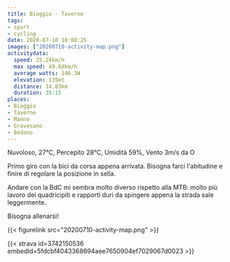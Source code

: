 ```yaml
---
title: Bioggio - Taverne
tags:
- sport
- cycling
date: 2020-07-10 18:08:25
images: ["20200710-activity-map.png"]
activitydata:
  speed: 25.24km/h
  max speed: 49.68km/h
  average watts: 146.3W
  elevation: 135mt
  distance: 14.83km
  duration: 35:15
places:
- Bioggio
- Taverne
- Manno
- Gravesano
- Bedano
---
```


Nuvoloso, 27°C, Percepito 28°C, Umidità 59%, Vento 3m/s da O

<!--more-->

Primo giro con la bici da corsa appena arrivata. Bisogna farci l'abitudine e finire di regolare la posizione in sella.

Andare con la BdC mi sembra molto diverso rispetto alla MTB: molto più lavoro dei quadricipiti e rapporti duri da spingere appena la strada sale leggermente.

Bisogna allenarsi!

{{< figurelink src="20200710-activity-map.png" >}}

{{< strava id=3742150536 embedId=5fdcbf4043368694aee7650904ef7029067d0023 >}}
